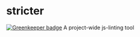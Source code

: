 # stricter

[![Greenkeeper badge](https://badges.greenkeeper.io/stricter/stricter.svg)](https://greenkeeper.io/)
A project-wide js-linting tool
